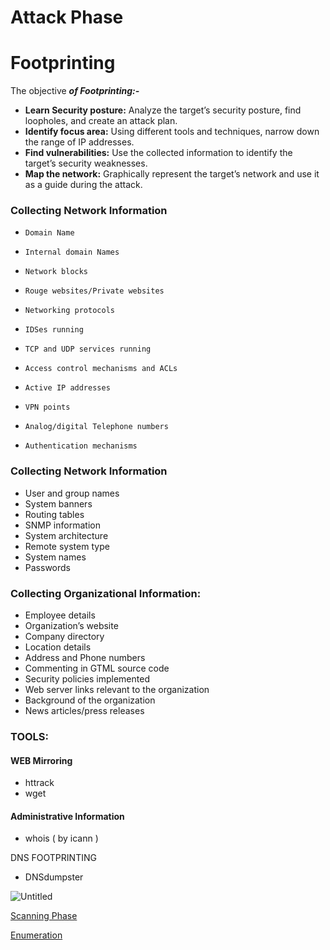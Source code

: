 # Attack Phase

# Footprinting

The objective _**of Footprinting:-**_

- **Learn Security posture:** Analyze the target’s security posture, find loopholes, and create an attack plan.
- **Identify focus area:** Using different tools and techniques, narrow down the range of IP addresses.
- **Find vulnerabilities:** Use the collected information to identify the target’s security weaknesses.
- **Map the network:** Graphically represent the target’s network and use it as a guide during the attack.

### Collecting Network Information

- `Domain Name`
    
- `Internal domain Names`
    
- `Network blocks`
    
- `Rouge websites/Private websites`
    
- `Networking protocols`
    
- `IDSes running`
    
- `TCP and UDP services running`
    
- `Access control mechanisms and ACLs`
    
- `Active IP addresses`
    
- `VPN points`
    
- `Analog/digital Telephone numbers`
    
- `Authentication mechanisms`
    

### Collecting Network Information

- User and group names
- System banners
- Routing tables
- SNMP information
- System architecture
- Remote system type
- System names
- Passwords

### Collecting Organizational Information:

- Employee details
- Organization’s website
- Company directory
- Location details
- Address and Phone numbers
- Commenting in GTML source code
- Security policies implemented
- Web server links relevant to the organization
- Background of the organization
- News articles/press releases

### TOOLS:

#### WEB Mirroring

- httrack
- wget

#### Administrative Information

- whois ( by icann )

DNS FOOTPRINTING

- DNSdumpster

![Untitled](https://s3-us-west-2.amazonaws.com/secure.notion-static.com/9ed7fe4f-4f71-4e27-a70e-c8e8df96f854/Untitled.png)

[Scanning Phase](https://www.notion.so/Scanning-Phase-ab80e9dc0fdd4816aed7cf8d8462cbf3?pvs=21)

[Enumeration](https://www.notion.so/Enumeration-3612c1a17dc046f98853920a9895287e?pvs=21)